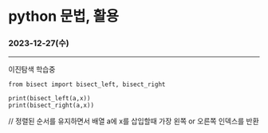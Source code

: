 # python 문법, 활용

### 2023-12-27(수)
* * *
이진탐색 학습중

```
from bisect import bisect_left, bisect_right

print(bisect_left(a,x))  
print(bisect_right(a,x))
```

// 정렬된 순서를 유지하면서 배열 a에 x를 삽입할때 가장 왼쪽 or 오른쪽 인덱스를 반환

